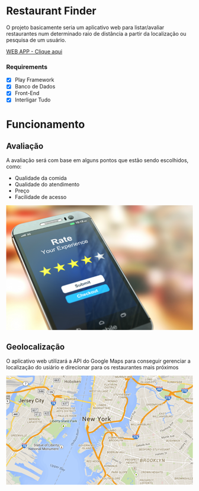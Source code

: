 # Restaurant Finder

O projeto basicamente seria um aplicativo web para listar/avaliar restaurantes num determinado raio de distância a partir da localização ou pesquisa de um usuário.

[WEB APP - Clique aqui](https://verasunb.github.io/PlaceFinder/)


### Requirements
- [X] Play Framework
- [X] Banco de Dados
- [X] Front-End
- [X] Interligar Tudo

# Funcionamento

## Avaliação

A avaliação será com base em alguns pontos que estão sendo escolhidos, como:
- Qualidade da comida
- Qualidade do atendimento
- Preço
- Facilidade de acesso

 ![](images/Ratings.jpeg)


## Geolocalização
 O aplicativo web utilizará a API do Google Maps para conseguir gerenciar a localização do usiário e direcionar para os restaurantes mais próximos
 
 ![](images/Maps.jpeg)
